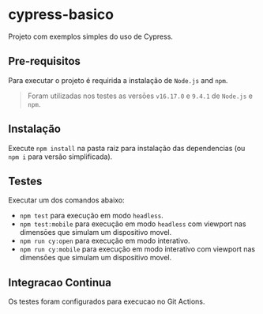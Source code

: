 # cypress-basico

Projeto com exemplos simples do uso de Cypress.

## Pre-requisitos

Para executar o projeto é requirida a instalação de `Node.js` and `npm`.

> Foram utilizadas nos testes as versōes `v16.17.0` e `9.4.1` de `Node.js` e `npm`.

## Instalação

Execute `npm install` na pasta raiz para instalação das dependencias (ou `npm i` para versão simplificada).

## Testes

Executar um dos comandos abaixo:

-  `npm test` para execução em modo `headless`.
-  `npm test:mobile` para execução em modo `headless` com viewport nas dimensōes que simulam um dispositivo movel.
-  `npm run cy:open` para execução em modo interativo.
-  `npm run cy:mobile` para execução em modo interativo com viewport nas dimensōes que simulam um dispositivo movel.

## Integracao Continua

Os testes foram configurados para execucao no Git Actions.
